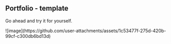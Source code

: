 <h2>Portfolio - template</h2>
<p>Go ahead and try it for yourself.</p>
![image](https://github.com/user-attachments/assets/1c53477f-275d-420b-99cf-c300db6bd13d)
